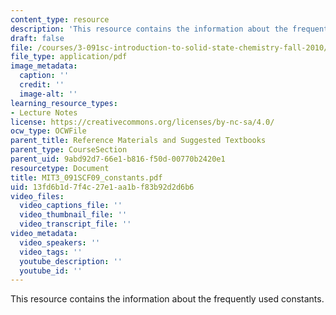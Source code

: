 ```yaml
---
content_type: resource
description: 'This resource contains the information about the frequently used constants. '
draft: false
file: /courses/3-091sc-introduction-to-solid-state-chemistry-fall-2010/13fd6b1d7f4c27e1aa1bf83b92d2d6b6_MIT3_091SCF09_constants.pdf
file_type: application/pdf
image_metadata:
  caption: ''
  credit: ''
  image-alt: ''
learning_resource_types:
- Lecture Notes
license: https://creativecommons.org/licenses/by-nc-sa/4.0/
ocw_type: OCWFile
parent_title: Reference Materials and Suggested Textbooks
parent_type: CourseSection
parent_uid: 9abd92d7-66e1-b816-f50d-00770b2420e1
resourcetype: Document
title: MIT3_091SCF09_constants.pdf
uid: 13fd6b1d-7f4c-27e1-aa1b-f83b92d2d6b6
video_files:
  video_captions_file: ''
  video_thumbnail_file: ''
  video_transcript_file: ''
video_metadata:
  video_speakers: ''
  video_tags: ''
  youtube_description: ''
  youtube_id: ''
---
```

This resource contains the information about the frequently used constants.